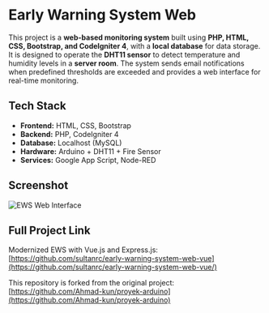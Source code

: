 # Early Warning System Web  

This project is a **web-based monitoring system** built using **PHP, HTML, CSS, Bootstrap, and CodeIgniter 4**, with a **local database** for data storage. It is designed to operate the **DHT11 sensor** to detect temperature and humidity levels in a **server room**. The system sends email notifications when predefined thresholds are exceeded and provides a web interface for real-time monitoring.  

## Tech Stack  
- **Frontend:** HTML, CSS, Bootstrap  
- **Backend:** PHP, CodeIgniter 4  
- **Database:** Localhost (MySQL)  
- **Hardware:** Arduino + DHT11 + Fire Sensor
- **Services:** Google App Script, Node-RED  

## Screenshot  
![EWS Web Interface](https://github.com/user-attachments/assets/e4ebfae7-ee9d-450a-b361-3849e92c3c30)  

## Full Project Link  

Modernized EWS with Vue.js and Express.js: [https://github.com/sultanrc/early-warning-system-web-vue](https://github.com/sultanrc/early-warning-system-web-vue/)

This repository is forked from the original project: [https://github.com/Ahmad-kun/proyek-arduino](https://github.com/Ahmad-kun/proyek-arduino)  
